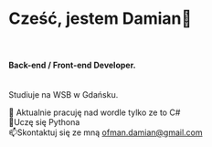 <h1>Cześć, jestem Damian👋 </h1><br/>
<h4>Back-end / Front-end Developer.</h4><br/>
Studiuje na WSB w Gdańsku.<br/>

🔭 Aktualnie pracuję nad wordle tylko ze to C#  <br/>
🌱Uczę się Pythona  <br/>
📫Skontaktuj się ze mną ofman.damian@gmail.com<br/>
<!---
Harddoc/Harddoc is a ✨ special ✨ repository because its `README.md` (this file) appears on your GitHub profile.
You can click the Preview link to take a look at your changes.
--->
